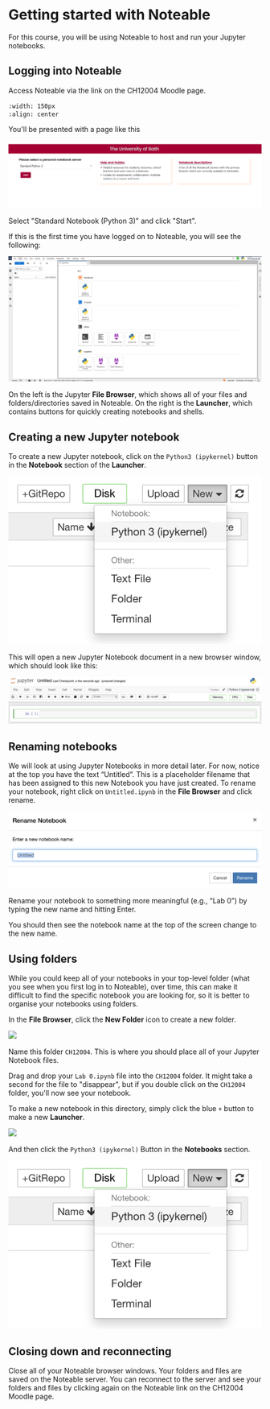 # Getting started with Noteable

For this course, you will be using Noteable to host and run your Jupyter notebooks.

## Logging into Noteable

Access Noteable via the link on the CH12004 Moodle page.

```{image} images/noteable_widget.png
:width: 150px
:align: center
```

You'll be presented with a page like this

![The welcome screen of Noteable asking you to select a personal notebook server](images/select_server.png)

Select "Standard Notebook (Python 3)" and click "Start".

If this is the first time you have logged on to Noteable, you will see the following:

![](images/blank_notebook.png)

On the left is the Jupyter **File Browser**, which shows all of your files and folders/directories saved in Noteable. On the right is the **Launcher**, which contains buttons for quickly creating notebooks and shells. 

## Creating a new Jupyter notebook

To create a new Jupyter notebook, click on the `Python3 (ipykernel)` button in the **Notebook** section of the **Launcher**.

![](images/new_notebook.png)


This will open a new Jupyter Notebook document in a new browser window, which should look like this:

![](images/new_notebook_example.png)

## Renaming notebooks

We will look at using Jupyter Notebooks in more detail later. For now, notice at the top you have the text &ldquo;Untitled&rdquo;. This is a placeholder filename that has been assigned to this new Notebook you have just created. To rename your notebook, right click on `Untitled.ipynb` in the **File Browser** and click rename.

![](images/rename_notebook_dialogue.png)

Rename your notebook to something more meaningful (e.g., &ldquo;Lab 0&rdquo;) by typing the new name and hitting Enter.

You should then see the notebook name at the top of the screen change to the new name.

<!-- 
## Notebook management

Switch back to the browser window containing the Jupyter file browser. 
You should now see your notebook (with its new name) in the list of files:

![](images/browser_with_a_notebook.png)

The notebook symbol to the left of the filename tells you that this file is a Notebook.
The symbol is green because this Notebook is open (or &ldquo;running&rdquo;).
You can also see the status of this Notebook on the righthand side as &ldquo;Running&rdquo;.
The file browser also shows you how recently this notebook was modified and the size of the notebook on the disk.

Running notebooks uses resources (memory and CPU) on whichever computer you are running on.
In this instance, these are servers run by Noteable.
Having a large number of notebooks Running at the same time can consume a lot of resources and make your calculations run slowly.
It is good practice to stop (Shutdown) notebooks that you are not currently working on or using to perform calculations.
Closing the window that a notebook is running in does not shutdown that notebook (it will still have a green icon in the file browser).

You can Shutdown any running notebooks by selecting them in file browser (click the tick box to the left of the filename) and then clicking **Shutdown**:
```{image} images/shutdown_menu.png
:width: 250px
:align: center
```

Notice that the notebook icon next to the filename is now grey, indicating a notebook that is not running.
The word &ldquo;Running&rdquo; has also gone from the righthand side of the file information row:

![](images/not_running.png)

You can also close and shutdown a running notebook from the notebook window itself, by clicking on the **File** menu item and selecting **Close and Halt**:
```{image} images/close_and_halt.png
:width: 250px
:align: center
``` -->

## Using folders

While you could keep all of your notebooks in your top-level folder (what you see when you first log in to Noteable), over time, this can make it difficult to find the specific notebook you are looking for, so it is better to organise your notebooks using folders.

In the **File Browser**, click the **New Folder** icon to create a new folder.

![](images/new_folder.png)

Name this folder `CH12004`. This is where you should place all of your Jupyter Notebook files.

Drag and drop your `Lab 0.ipynb` file into the `CH12004` folder. It might take a second for the file to "disappear", but if you double click on the `CH12004` folder, you'll now see your notebook.

To make a new notebook in this directory, simply click the blue `+` button to make a new **Launcher**.

![](images/new_launcher.png)

And then click the `Python3 (ipykernel)` Button in the **Notebooks** section.

![](images/new_notebook.png)
## Closing down and reconnecting
Close all of your Noteable browser windows.
Your folders and files are saved on the Noteable server.
You can reconnect to the server and see your folders and files by clicking again on the Noteable link on the CH12004 Moodle page.

